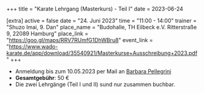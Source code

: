 +++
title = "Karate Lehrgang (Masterkurs) - Teil I"
date = 2023-06-24

[extra]
active = false
date = "24. Juni 2023"
time = "11:00 - 14:00"
trainer = "Shuzo Imai, 9. Dan"
place_name = "Budohalle, TH Eilbeck e.V. Ritterstraße 9, 22089 Hamburg"
place_link = "https://goo.gl/maps/RRV7RUmfG1DhWBru8"
event_link = "https://www.wado-karate.de/app/download/35540921/Masterkurse+Ausschreibung+2023.pdf"
+++

- Anmeldung bis zum 10.05.2023 per Mail an [Barbara Pellegrini](mailto:ba.co@t-online.de)
- **Gesamtgebühr**: 50 €
- Die zwei Lehrgänge (Teil I und II) sund nur zusammen buchbar.
